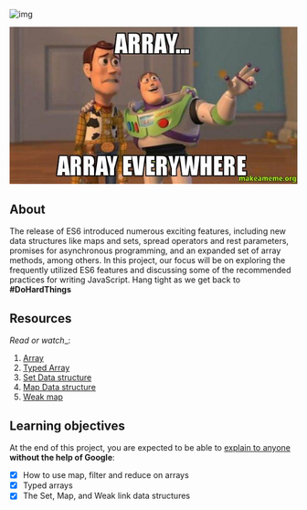 ![img](https://assets.imaginablefutures.com/media/images/ALX_Logo.max-200x150.png)

![Arrays Arrays Everywhere Meme](../assets/array-arra-array.jpg)

## About
The release of ES6 introduced numerous exciting features, including new data structures like maps and sets, spread operators and rest parameters, promises for asynchronous programming, and an expanded set of array methods, among others. In this project, our focus will be on exploring the frequently utilized ES6 features and discussing some of the recommended practices for writing JavaScript. Hang tight as we get back to __#DoHardThings__ 

## Resources

_Read or watch__:
1. [Array](https://developer.mozilla.org/en-US/docs/Web/JavaScript/Reference/Global_Objects/Array)
2. [Typed Array](https://developer.mozilla.org/en-US/docs/Web/JavaScript/Guide/Typed_arrays)
3. [Set Data structure](https://developer.mozilla.org/en-US/docs/Web/JavaScript/Reference/Global_Objects/Set)
4. [Map Data structure](https://developer.mozilla.org/en-US/docs/Web/JavaScript/Reference/Global_Objects/Map)
5. [Weak map](https://developer.mozilla.org/en-US/docs/Web/JavaScript/Reference/Global_Objects/WeakMap)

## Learning objectives
At the end of this project, you are expected to  be able to [explain to anyone](https://fs.blog/feynman-learning-technique/) __without the help of Google__:


- [X] How to use map, filter and reduce on arrays
- [X] Typed arrays
- [X] The Set, Map, and Weak link data structures
